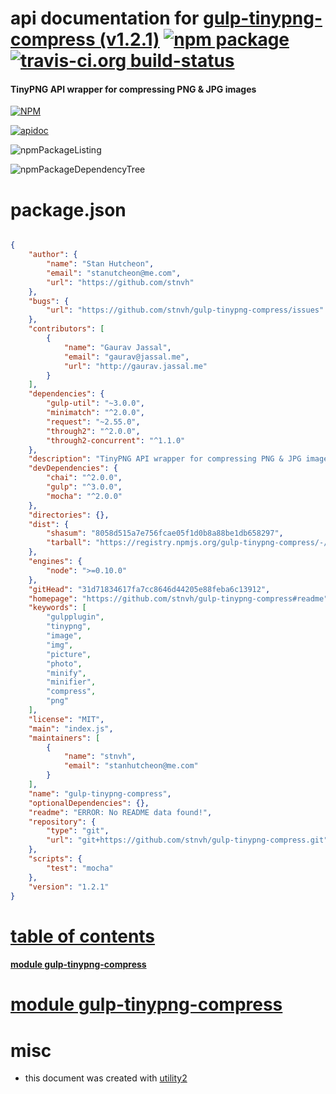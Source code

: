 # api documentation for  [gulp-tinypng-compress (v1.2.1)](https://github.com/stnvh/gulp-tinypng-compress#readme)  [![npm package](https://img.shields.io/npm/v/npmdoc-gulp-tinypng-compress.svg?style=flat-square)](https://www.npmjs.org/package/npmdoc-gulp-tinypng-compress) [![travis-ci.org build-status](https://api.travis-ci.org/npmdoc/node-npmdoc-gulp-tinypng-compress.svg)](https://travis-ci.org/npmdoc/node-npmdoc-gulp-tinypng-compress)
#### TinyPNG API wrapper for compressing PNG & JPG images

[![NPM](https://nodei.co/npm/gulp-tinypng-compress.png?downloads=true)](https://www.npmjs.com/package/gulp-tinypng-compress)

[![apidoc](https://npmdoc.github.io/node-npmdoc-gulp-tinypng-compress/build/screenCapture.buildNpmdoc.browser._2Fhome_2Ftravis_2Fbuild_2Fnpmdoc_2Fnode-npmdoc-gulp-tinypng-compress_2Ftmp_2Fbuild_2Fapidoc.html.png)](https://npmdoc.github.io/node-npmdoc-gulp-tinypng-compress/build/apidoc.html)

![npmPackageListing](https://npmdoc.github.io/node-npmdoc-gulp-tinypng-compress/build/screenCapture.npmPackageListing.svg)

![npmPackageDependencyTree](https://npmdoc.github.io/node-npmdoc-gulp-tinypng-compress/build/screenCapture.npmPackageDependencyTree.svg)



# package.json

```json

{
    "author": {
        "name": "Stan Hutcheon",
        "email": "stanutcheon@me.com",
        "url": "https://github.com/stnvh"
    },
    "bugs": {
        "url": "https://github.com/stnvh/gulp-tinypng-compress/issues"
    },
    "contributors": [
        {
            "name": "Gaurav Jassal",
            "email": "gaurav@jassal.me",
            "url": "http://gaurav.jassal.me"
        }
    ],
    "dependencies": {
        "gulp-util": "~3.0.0",
        "minimatch": "^2.0.0",
        "request": "~2.55.0",
        "through2": "^2.0.0",
        "through2-concurrent": "^1.1.0"
    },
    "description": "TinyPNG API wrapper for compressing PNG & JPG images",
    "devDependencies": {
        "chai": "^2.0.0",
        "gulp": "^3.0.0",
        "mocha": "^2.0.0"
    },
    "directories": {},
    "dist": {
        "shasum": "8058d515a7e756fcae05f1d0b8a88be1db658297",
        "tarball": "https://registry.npmjs.org/gulp-tinypng-compress/-/gulp-tinypng-compress-1.2.1.tgz"
    },
    "engines": {
        "node": ">=0.10.0"
    },
    "gitHead": "31d71834617fa7cc8646d44205e88feba6c13912",
    "homepage": "https://github.com/stnvh/gulp-tinypng-compress#readme",
    "keywords": [
        "gulpplugin",
        "tinypng",
        "image",
        "img",
        "picture",
        "photo",
        "minify",
        "minifier",
        "compress",
        "png"
    ],
    "license": "MIT",
    "main": "index.js",
    "maintainers": [
        {
            "name": "stnvh",
            "email": "stanhutcheon@me.com"
        }
    ],
    "name": "gulp-tinypng-compress",
    "optionalDependencies": {},
    "readme": "ERROR: No README data found!",
    "repository": {
        "type": "git",
        "url": "git+https://github.com/stnvh/gulp-tinypng-compress.git"
    },
    "scripts": {
        "test": "mocha"
    },
    "version": "1.2.1"
}
```



# <a name="apidoc.tableOfContents"></a>[table of contents](#apidoc.tableOfContents)

#### [module gulp-tinypng-compress](#apidoc.module.gulp-tinypng-compress)



# <a name="apidoc.module.gulp-tinypng-compress"></a>[module gulp-tinypng-compress](#apidoc.module.gulp-tinypng-compress)



# misc
- this document was created with [utility2](https://github.com/kaizhu256/node-utility2)

